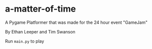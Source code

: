 # a-matter-of-time
A Pygame Platformer that was made for the 24 hour event "GameJam"

By Ethan Leeper and Tim Swanson

Run `main.py` to play
